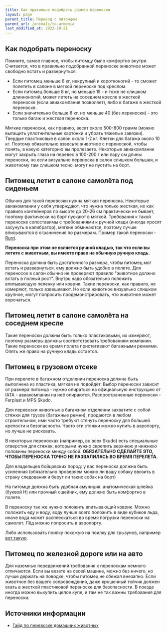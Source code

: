 ```yaml
---
title: Как правильно подобрать размер переноски
layout: page
parent_title: Переезд с питомцем
parent_url: /animals/to-armenia
last_modified_at: 2022-10-21
---
```


## Как подобрать переноску

Помните, самое главное, чтобы питомцу было комфортно внутри. Считается, что в правильно подобранной
переноске животное может свободно встать и развернуться.

- Если питомец меньше 6 кг, некрупный и коротконогий - то сможет полететь в салоне в мягкой переноске под креслом.
- Если питомец больше 8 кг, но меньше 15 - и тоже не слишком длинноногий, может лететь на соседнем кресле в жесткой
переноске (если авиакомпания позволяет), либо в багаже в жесткой переноске.
- Если значительно больше 8 кг, но меньше 40 (без переноски) - это только багаж и жесткая переноска.

Мягкие переноски, как правило, весят около 500-800 грамм (можно вытащить уплотнительные картонки и убрать тяжелые завязки).
Твердые пластиковые в салон около 1-2 кг. Клетки для багажа около 10 кг. Поэтому обязательно взвесьте животное с переноской,
чтобы понять, в какую категорию вы пролезаете. Некоторые авиакомпании могут закрыть глаза на перевес в 100-200 г или пару
см длины переноски, но если визуально переноска в салон слишком большая, и животному там слишком тесно, могут не пустить на борт.

## Питомец летит в салоне самолёта под сиденьем

Обычно для такой перевозки нужна мягкая переноска. Некоторые авиакомпании у себя утверждают, что нужна только жесткая,
но как правило контейнеров по высоте до 20-26 см практически не бывает, поэтому фактически на борт пускают в мягкой.
Требования к такой переноске сопоставимы с требованиями к ручной клади (иногда просят засунуть в калибратор), мягкие
обминаются, поэтому лучше вписываются в ограничения по размерам. Пример такой переноски -
[Rurri](https://4lapy.ru/catalog/sobaki/sumki-perenoski-sobaki/sumki-sumki-perenosk/?section_id=256&Brand=rurri&sort=popular).

**Переноска при этом не является ручной кладью, так что если вы летите с животным, вы имеете право на обычную ручную кладь.**

Переноска должна быть достаточного размера, чтобы питомец мог встать и развернуться, ему должно быть удобно в полете.
Для переносок в салон обычно не проверяют правило "животное должно встать в полный рост". Внутрь надо обязательно
положить впитывающую пеленку или коврик. Такие переноски, как правило, не измеряют, только взвешивают. Но если животное
визуально слишком крупное, могут попросить продемонстрировать, что животное может ворочаться.

## Питомец летит в салоне самолёта на соседнем кресле

Такие переноски должны быть только пластиковыми, их измеряют, поэтому размеры должны соответствовать требованиям компании.
Такие переноски во время полета пристегивают багажными ремнями. Опять же право на ручную кладь остается.

## Питомец в грузовом отсеке

При перелете в багажном отделении переноска должна быть выполнена из пластика, мягкая не подойдёт. Выбор переноски
зависит от размера питомца - нужно опираться на официальную инструкцию от IATA - авиакомпании на неё опираются.
Распространенные переноски - Ferplast и MPS Skudo.

Для перевозки животных в багажном отделении захватите с собой стяжки для грузов (багажные ремни), продаются в любом
строительном, ими часто требуют стянуть переноску для большей крепости и безопасности. Часто эти стяжки можно купить в
аэропорту, но лучше не рисковать.

В некоторых переносках (например, во всех Skudo) есть специальные отверстия для стяжек, которыми нужно скрепить верхнюю
и нижнюю половины переноски между собой. **ОБЯЗАТЕЛЬНО СДЕЛАЙТЕ ЭТО, ЧТОБЫ ПЕРЕНОСКА ТОЧНО НЕ РАЗВАЛИЛАСЬ ВО ВРЕМЯ ПЕРЕЛЕТА.**

Для владельцев бойцовских пород: у вас переноска должна быть усиленная (обязательно проверяем можно ли вашу собаку
ввозить в страну следования и берут ли таких собак на борт)

На питомце должна быть удобная амуниция: анатомическая шлейка (буквой Н) или прочный ошейник, ему должно быть комфортно
в полете.

В переноску так же нужно положить впитывающий коврик. Можно положить еду и воду, воду лучше всего положить в виде
кубиков льда, иначе вода может расплескаться во время погрузки переноски на самолет. Лёд можно попросить в аэропорту.

Либо использовать поилку похожую на поилку для грызунов, например [вот такую](https://www.ferplast.com/products/drinky-dog).

## Питомец по железной дороге или на авто

Для наземных передвижений требования к переноскам немного отличаются. Если вы везете на своей машине, можно без ничего,
но лучше держать на поводке, чтобы питомец не сбежал внезапно. Если животное без вашего сопровождения, даже крошечный
тойчик должен ехать в жесткой пластиковой переноске для безопасности. В поезде иногда можно выкупить целое купе,
и там не так важны требования для переноски.

## Источники информации

- [Гайд по перевозке домашних животных](https://app.simplenote.com/p/8m020X)
